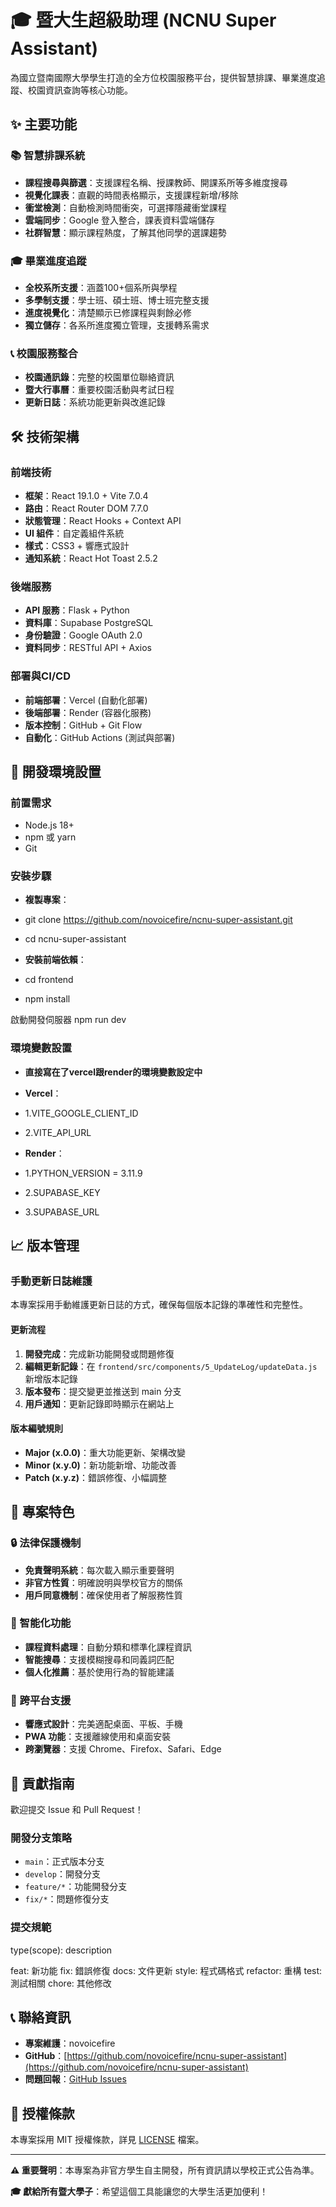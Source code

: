 # 🎓 暨大生超級助理 (NCNU Super Assistant)

為國立暨南國際大學學生打造的全方位校園服務平台，提供智慧排課、畢業進度追蹤、校園資訊查詢等核心功能。

## ✨ 主要功能

### 📚 智慧排課系統

- **課程搜尋與篩選**：支援課程名稱、授課教師、開課系所等多維度搜尋
- **視覺化課表**：直觀的時間表格顯示，支援課程新增/移除
- **衝堂檢測**：自動檢測時間衝突，可選擇隱藏衝堂課程
- **雲端同步**：Google 登入整合，課表資料雲端儲存
- **社群智慧**：顯示課程熱度，了解其他同學的選課趨勢

### 🎓 畢業進度追蹤

- **全校系所支援**：涵蓋100+個系所與學程
- **多學制支援**：學士班、碩士班、博士班完整支援  
- **進度視覺化**：清楚顯示已修課程與剩餘必修
- **獨立儲存**：各系所進度獨立管理，支援轉系需求

### 📞 校園服務整合

- **校園通訊錄**：完整的校園單位聯絡資訊
- **暨大行事曆**：重要校園活動與考試日程
- **更新日誌**：系統功能更新與改進記錄

## 🛠️ 技術架構

### 前端技術

- **框架**：React 19.1.0 + Vite 7.0.4
- **路由**：React Router DOM 7.7.0
- **狀態管理**：React Hooks + Context API
- **UI 組件**：自定義組件系統
- **樣式**：CSS3 + 響應式設計
- **通知系統**：React Hot Toast 2.5.2

### 後端服務

- **API 服務**：Flask + Python
- **資料庫**：Supabase PostgreSQL
- **身份驗證**：Google OAuth 2.0
- **資料同步**：RESTful API + Axios

### 部署與CI/CD

- **前端部署**：Vercel (自動化部署)
- **後端部署**：Render (容器化服務)
- **版本控制**：GitHub + Git Flow
- **自動化**：GitHub Actions (測試與部署)

## 🚀 開發環境設置

### 前置需求

- Node.js 18+
- npm 或 yarn
- Git

### 安裝步驟

- **複製專案**：
- git clone <https://github.com/novoicefire/ncnu-super-assistant.git>
- cd ncnu-super-assistant

- **安裝前端依賴**：
- cd frontend
- npm install

啟動開發伺服器
npm run dev

### 環境變數設置

- **直接寫在了vercel跟render的環境變數設定中**

- **Vercel**：
- 1.VITE_GOOGLE_CLIENT_ID
- 2.VITE_API_URL

- **Render**：
- 1.PYTHON_VERSION = 3.11.9
- 2.SUPABASE_KEY
- 3.SUPABASE_URL

## 📈 版本管理

### 手動更新日誌維護

本專案採用手動維護更新日誌的方式，確保每個版本記錄的準確性和完整性。

#### 更新流程

1. **開發完成**：完成新功能開發或問題修復
2. **編輯更新記錄**：在 `frontend/src/components/5_UpdateLog/updateData.js` 新增版本記錄
3. **版本發布**：提交變更並推送到 main 分支
4. **用戶通知**：更新記錄即時顯示在網站上

#### 版本編號規則

- **Major (x.0.0)**：重大功能更新、架構改變
- **Minor (x.y.0)**：新功能新增、功能改善
- **Patch (x.y.z)**：錯誤修復、小幅調整

## 🎯 專案特色

### 🔒 法律保護機制

- **免責聲明系統**：每次載入顯示重要聲明
- **非官方性質**：明確說明與學校官方的關係
- **用戶同意機制**：確保使用者了解服務性質

### 🤖 智能化功能

- **課程資料處理**：自動分類和標準化課程資訊
- **智能搜尋**：支援模糊搜尋和同義詞匹配
- **個人化推薦**：基於使用行為的智能建議

### 📱 跨平台支援

- **響應式設計**：完美適配桌面、平板、手機
- **PWA 功能**：支援離線使用和桌面安裝
- **跨瀏覽器**：支援 Chrome、Firefox、Safari、Edge

## 🤝 貢獻指南

歡迎提交 Issue 和 Pull Request！

### 開發分支策略

- `main`：正式版本分支
- `develop`：開發分支
- `feature/*`：功能開發分支
- `fix/*`：問題修復分支

### 提交規範

type(scope): description

feat: 新功能
fix: 錯誤修復
docs: 文件更新
style: 程式碼格式
refactor: 重構
test: 測試相關
chore: 其他修改

## 📞 聯絡資訊

- **專案維護**：novoicefire
- **GitHub**：[https://github.com/novoicefire/ncnu-super-assistant](https://github.com/novoicefire/ncnu-super-assistant)
- **問題回報**：[GitHub Issues](https://github.com/novoicefire/ncnu-super-assistant/issues)

## 📜 授權條款

本專案採用 MIT 授權條款，詳見 [LICENSE](LICENSE) 檔案。

---

**⚠️ 重要聲明**：本專案為非官方學生自主開發，所有資訊請以學校正式公告為準。

**🎓 獻給所有暨大學子**：希望這個工具能讓您的大學生活更加便利！
